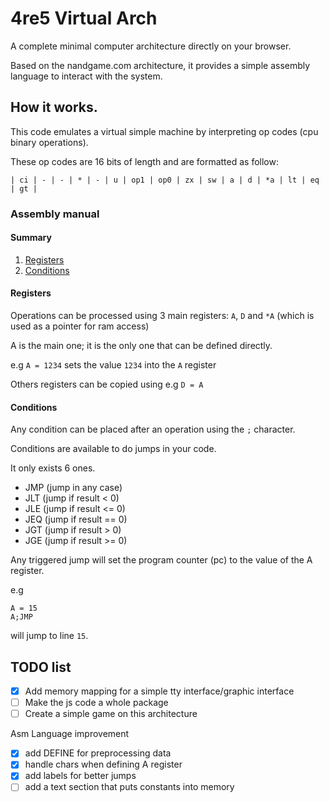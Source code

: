 # 4re5 Virtual Arch
A complete minimal computer architecture directly on your browser.

Based on the nandgame.com architecture, it provides a simple assembly language to interact with the system.

## How it works.
This code emulates a virtual simple machine by interpreting op codes (cpu binary operations).

These op codes are 16 bits of length and are formatted as follow:

    | ci | - | - | * | - | u | op1 | op0 | zx | sw | a | d | *a | lt | eq | gt |


### Assembly manual
#### Summary
1. [Registers](#registers)
2. [Conditions](#conditions)


#### Registers
Operations can be processed using 3 main registers: `A`, `D` and `*A` (which is used as a pointer for ram access)

A is the main one; it is the only one that can be defined directly.

e.g `A = 1234` sets the value `1234` into the `A` register

Others registers can be copied using e.g `D = A`

#### Conditions
Any condition can be placed after an operation using the `;` character.

Conditions are available to do jumps in your code.

It only exists 6 ones.

- JMP (jump in any case)
- JLT (jump if result  < 0)
- JLE (jump if result <= 0)
- JEQ (jump if result == 0)
- JGT (jump if result  > 0)
- JGE (jump if result >= 0)

Any triggered jump will set the program counter (pc) to the value of the A register.

e.g
```
A = 15
A;JMP
```
will jump to line `15`.

## TODO list
- [x] Add memory mapping for a simple tty interface/graphic interface
- [ ] Make the js code a whole package
- [ ] Create a simple game on this architecture

Asm Language improvement
- [x] add DEFINE for preprocessing data
- [x] handle chars when defining A register
- [x] add labels for better jumps
- [ ] add a text section that puts constants into memory